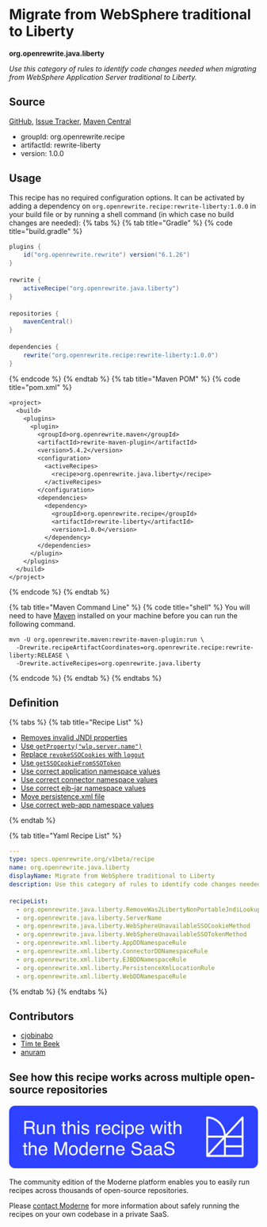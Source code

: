 # Migrate from WebSphere traditional to Liberty

**org.openrewrite.java.liberty**

_Use this category of rules to identify code changes needed when migrating  from WebSphere Application Server traditional to Liberty._

## Source

[GitHub](https://github.com/openrewrite/rewrite-liberty/blob/main/src/main/resources/META-INF/rewrite/was-to-liberty.yml), [Issue Tracker](https://github.com/openrewrite/rewrite-liberty/issues), [Maven Central](https://central.sonatype.com/artifact/org.openrewrite.recipe/rewrite-liberty/1.0.0/jar)

* groupId: org.openrewrite.recipe
* artifactId: rewrite-liberty
* version: 1.0.0


## Usage

This recipe has no required configuration options. It can be activated by adding a dependency on `org.openrewrite.recipe:rewrite-liberty:1.0.0` in your build file or by running a shell command (in which case no build changes are needed): 
{% tabs %}
{% tab title="Gradle" %}
{% code title="build.gradle" %}
```groovy
plugins {
    id("org.openrewrite.rewrite") version("6.1.26")
}

rewrite {
    activeRecipe("org.openrewrite.java.liberty")
}

repositories {
    mavenCentral()
}

dependencies {
    rewrite("org.openrewrite.recipe:rewrite-liberty:1.0.0")
}
```
{% endcode %}
{% endtab %}
{% tab title="Maven POM" %}
{% code title="pom.xml" %}
```markup
<project>
  <build>
    <plugins>
      <plugin>
        <groupId>org.openrewrite.maven</groupId>
        <artifactId>rewrite-maven-plugin</artifactId>
        <version>5.4.2</version>
        <configuration>
          <activeRecipes>
            <recipe>org.openrewrite.java.liberty</recipe>
          </activeRecipes>
        </configuration>
        <dependencies>
          <dependency>
            <groupId>org.openrewrite.recipe</groupId>
            <artifactId>rewrite-liberty</artifactId>
            <version>1.0.0</version>
          </dependency>
        </dependencies>
      </plugin>
    </plugins>
  </build>
</project>
```
{% endcode %}
{% endtab %}

{% tab title="Maven Command Line" %}
{% code title="shell" %}
You will need to have [Maven](https://maven.apache.org/download.cgi) installed on your machine before you can run the following command.

```shell
mvn -U org.openrewrite.maven:rewrite-maven-plugin:run \
  -Drewrite.recipeArtifactCoordinates=org.openrewrite.recipe:rewrite-liberty:RELEASE \
  -Drewrite.activeRecipes=org.openrewrite.java.liberty
```
{% endcode %}
{% endtab %}
{% endtabs %}

## Definition

{% tabs %}
{% tab title="Recipe List" %}
* [Removes invalid JNDI properties](../java/liberty/removewas2libertynonportablejndilookup.md)
* [Use `getProperty("wlp.server.name")`](../java/liberty/servername.md)
* [Replace `revokeSSOCookies` with `logout`](../java/liberty/websphereunavailablessocookiemethod.md)
* [Use `getSSOCookieFromSSOToken`](../java/liberty/websphereunavailablessotokenmethod.md)
* [Use correct application namespace values](../xml/liberty/appddnamespacerule.md)
* [Use correct connector namespace values](../xml/liberty/connectorddnamespacerule.md)
* [Use correct ejb-jar namespace values](../xml/liberty/ejbddnamespacerule.md)
* [Move persistence.xml file](../xml/liberty/persistencexmllocationrule.md)
* [Use correct web-app namespace values](../xml/liberty/webddnamespacerule.md)

{% endtab %}

{% tab title="Yaml Recipe List" %}
```yaml
---
type: specs.openrewrite.org/v1beta/recipe
name: org.openrewrite.java.liberty
displayName: Migrate from WebSphere traditional to Liberty
description: Use this category of rules to identify code changes needed when migrating  from WebSphere Application Server traditional to Liberty.

recipeList:
  - org.openrewrite.java.liberty.RemoveWas2LibertyNonPortableJndiLookup
  - org.openrewrite.java.liberty.ServerName
  - org.openrewrite.java.liberty.WebSphereUnavailableSSOCookieMethod
  - org.openrewrite.java.liberty.WebSphereUnavailableSSOTokenMethod
  - org.openrewrite.xml.liberty.AppDDNamespaceRule
  - org.openrewrite.xml.liberty.ConnectorDDNamespaceRule
  - org.openrewrite.xml.liberty.EJBDDNamespaceRule
  - org.openrewrite.xml.liberty.PersistenceXmlLocationRule
  - org.openrewrite.xml.liberty.WebDDNamespaceRule

```
{% endtab %}
{% endtabs %}

## Contributors
* [cjobinabo](mailto:chukaobinabo@gmail.com)
* [Tim te Beek](mailto:tim@moderne.io)
* [anuram](mailto:ranuradh@us.ibm.com)


## See how this recipe works across multiple open-source repositories

[![Moderne Link Image](/.gitbook/assets/ModerneRecipeButton.png)](https://app.moderne.io/recipes/org.openrewrite.java.liberty)

The community edition of the Moderne platform enables you to easily run recipes across thousands of open-source repositories.

Please [contact Moderne](https://moderne.io/product) for more information about safely running the recipes on your own codebase in a private SaaS.
